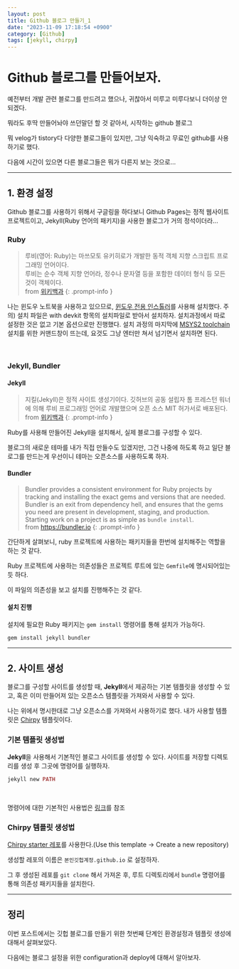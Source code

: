 ```yaml
---
layout: post
title: Github 블로그 만들기_1
date: "2023-11-09 17:18:54 +0900"
category: [Github]
tags: [jekyll, chirpy]
---
```


# Github 블로그를 만들어보자.

예전부터 개발 관련 블로그를 만드려고 했으나, 귀찮아서 미루고 미루다보니 더이상 안되겠다.

뭐라도 후딱 만들어놔야 쓰던말던 할 것 같아서, 시작하는 github 블로그

뭐 velog가 tistory다 다양한 블로그들이 있지만, 그냥 익숙하고 무료인 github를 사용하기로 했다.

다음에 시간이 있으면 다른 블로그들은 뭐가 다른지 보는 것으로...

---

## 1. 환경 설정

Github 블로그를 사용하기 위해서 구글링을 하다보니 Github Pages는 정적 웹사이트 프로젝트이고, Jekyll(Ruby 언어의 패키지)을 사용한 블로그가 거의 정석이더라...

### Ruby

> 루비(영어: Ruby)는 마쓰모토 유키히로가 개발한 동적 객체 지향 스크립트 프로그래밍 언어이다.<br>루비는 순수 객체 지향 언어라, 정수나 문자열 등을 포함한 데이터 형식 등 모든 것이 객체이다.<br>from [위키백과](<https://ko.wikipedia.org/wiki/%EB%A3%A8%EB%B9%84_(%ED%94%84%EB%A1%9C%EA%B7%B8%EB%9E%98%EB%B0%8D_%EC%96%B8%EC%96%B4)>)
{: .prompt-info }

나는 윈도우 노트북을 사용하고 있으므로, [윈도우 전용 인스톨러](https://rubyinstaller.org/downloads/)를 사용해 설치했다.
주의) 설치 파일은 with devkit 항목의 설치파일로 받아서 설치하자.
설치과정에서 따로 설정한 것은 없고 기본 옵션으로만 진행했다.
설치 과정의 마지막에 [MSYS2 toolchain](https://www.msys2.org/) 설치를 위한 커맨드창이 뜨는데, 요것도 그냥 엔터만 쳐서 넘기면서 설치하면 된다.

<br>

### Jekyll, Bundler

#### Jekyll

> 지킬(Jekyll)은 정적 사이트 생성기이다. 깃허브의 공동 설립자 톰 프레스턴 워너에 의해 루비 프로그래밍 언어로 개발했으며 오픈 소스 MIT 허가서로 배포된다.<br>from [위키백과](<https://ko.wikipedia.org/wiki/%EC%A7%80%ED%82%AC_(%EC%86%8C%ED%94%84%ED%8A%B8%EC%9B%A8%EC%96%B4)>)
{: .prompt-info }

Ruby를 사용해 만들어진 Jekyll을 설치해서, 실제 블로그를 구성할 수 있다.

블로그의 새로운 테마를 내가 직접 만들수도 있겠지만, 그건 나중에 하도록 하고 일단 블로그를 만드는게 우선이니 테마는 오픈소스를 사용하도록 하자.

#### Bundler

> Bundler provides a consistent environment for Ruby projects by tracking and installing the exact gems and versions that are needed.<br>Bundler is an exit from dependency hell, and ensures that the gems you need are present in development, staging, and production. Starting work on a project is as simple as `bundle install`.<br>from <https://bundler.io>
{: .prompt-info }

간단하게 살펴보니, ruby 프로젝트에 사용하는 패키지들을 한번에 설치해주는 역할을 하는 것 같다.

Ruby 프로젝트에 사용하는 의존성들은 프로젝트 루트에 있는 `Gemfile`에 명시되어있는듯 하다.

이 파일의 의존성을 보고 설치를 진행해주는 것 같다.

#### 설치 진행

설치에 필요한 Ruby 패키지는 `gem install` 명령어를 통해 설치가 가능하다.

```ruby
gem install jekyll bundler
```

---

## 2. 사이트 생성

블로그를 구성할 사이트를 생성할 때, **Jekyll**에서 제공하는 기본 템플릿을 생성할 수 있고, 혹은 이미 만들어져 있는 오픈소스 템플릿을 가져와서 사용할 수 있다.

나는 위에서 명시한대로 그냥 오픈소스를 가져와서 사용하기로 했다. 내가 사용할 템플릿은 [Chirpy](https://github.com/cotes2020/jekyll-theme-chirpy) 템플릿이다.

### 기본 템플릿 생성법

**Jekyll**을 사용해서 기본적인 블로그 사이트를 생성할 수 있다. 사이트를 저장할 디렉토리를 생성 후 그곳에 명령어를 실행하자.

```ruby
jekyll new PATH
```

<br>

명령어에 대한 기본적인 사용법은 [링크](https://jekyllrb-ko.github.io/docs/usage/)를 참조

### Chirpy 템플릿 생성법

[Chirpy starter 레포](https://github.com/cotes2020/chirpy-starter)를 사용한다.(Use this template -> Create a new repository)

생성할 레포의 이름은 `본인깃헙계정.github.io` 로 설정하자.

그 후 생성된 레포를 `git clone` 해서 가져온 후, 루트 디렉토리에서 `bundle` 명령어를 통해 의존성 패키지들을 설치한다.

---

## 정리

이번 포스트에서는 깃헙 블로그를 만들기 위한 첫번째 단계인 환경설정과 템플릿 생성에 대해서 살펴보았다.

다음에는 블로그 설정을 위한 configuration과 deploy에 대해서 알아보자.
